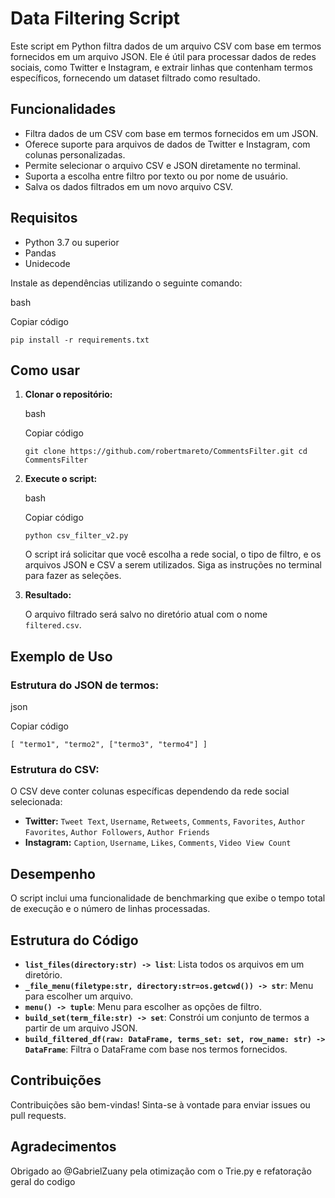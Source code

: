 # Data Filtering Script

Este script em Python filtra dados de um arquivo CSV com base em termos fornecidos em um arquivo JSON. Ele é útil para processar dados de redes sociais, como Twitter e Instagram, e extrair linhas que contenham termos específicos, fornecendo um dataset filtrado como resultado.

## Funcionalidades

-   Filtra dados de um CSV com base em termos fornecidos em um JSON.
-   Oferece suporte para arquivos de dados de Twitter e Instagram, com colunas personalizadas.
-   Permite selecionar o arquivo CSV e JSON diretamente no terminal.
-   Suporta a escolha entre filtro por texto ou por nome de usuário.
-   Salva os dados filtrados em um novo arquivo CSV.

## Requisitos

-   Python 3.7 ou superior
-   Pandas
-   Unidecode

Instale as dependências utilizando o seguinte comando:

bash

Copiar código

`pip install -r requirements.txt` 

## Como usar

1.  **Clonar o repositório:**
    
    bash
    
    Copiar código
    
    `git clone https://github.com/robertmareto/CommentsFilter.git
    cd CommentsFilter` 
    
2.  **Execute o script:**
    
    bash
    
    Copiar código
    
    `python csv_filter_v2.py` 
    
    O script irá solicitar que você escolha a rede social, o tipo de filtro, e os arquivos JSON e CSV a serem utilizados. Siga as instruções no terminal para fazer as seleções.
    
3.  **Resultado:**
    
    O arquivo filtrado será salvo no diretório atual com o nome `filtered.csv`.
    

## Exemplo de Uso

### Estrutura do JSON de termos:

json

Copiar código

`[
    "termo1",
    "termo2",
    ["termo3", "termo4"]
]` 

### Estrutura do CSV:

O CSV deve conter colunas específicas dependendo da rede social selecionada:

-   **Twitter:** `Tweet Text`, `Username`, `Retweets`, `Comments`, `Favorites`, `Author Favorites`, `Author Followers`, `Author Friends`
-   **Instagram:** `Caption`, `Username`, `Likes`, `Comments`, `Video View Count`

## Desempenho

O script inclui uma funcionalidade de benchmarking que exibe o tempo total de execução e o número de linhas processadas.

## Estrutura do Código

-   **`list_files(directory:str) -> list`**: Lista todos os arquivos em um diretório.
-   **`_file_menu(filetype:str, directory:str=os.getcwd()) -> str`**: Menu para escolher um arquivo.
-   **`menu() -> tuple`**: Menu para escolher as opções de filtro.
-   **`build_set(term_file:str) -> set`**: Constrói um conjunto de termos a partir de um arquivo JSON.
-   **`build_filtered_df(raw: DataFrame, terms_set: set, row_name: str) -> DataFrame`**: Filtra o DataFrame com base nos termos fornecidos.


## Contribuições

Contribuições são bem-vindas! Sinta-se à vontade para enviar issues ou pull requests.

## Agradecimentos

Obrigado ao @GabrielZuany pela otimização com o Trie.py e refatoração geral do codigo